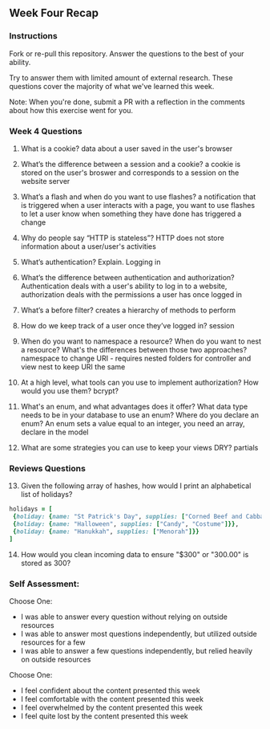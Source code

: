 ## Week Four Recap

### Instructions
Fork or re-pull this repository. Answer the questions to the best of your ability.

Try to answer them with limited amount of external research. These questions cover the majority of what we've learned this week.

Note: When you're done, submit a PR with a reflection in the comments about how this exercise went for you.

### Week 4 Questions

1. What is a cookie?
 data about a user saved in the user's browser
 
2. What’s the difference between a session and a cookie?
 a cookie is stored on the user's broswer and corresponds to a session on the website server

3. What’s a flash and when do you want to use flashes?
   a notification that is triggered when a user interacts with a page, you want to use flashes to let a user know when something they have done has triggered a change

4. Why do people say “HTTP is stateless”?
   HTTP does not store information about a user/user's activities

5. What’s authentication? Explain.
   Logging in
   
6. What’s the difference between authentication and authorization?
   Authentication deals with a user's ability to log in to a website, authorization deals with the permissions a user has once logged in
7. What’s a before filter?
   creates a hierarchy of methods to perform
   
8. How do we keep track of a user once they’ve logged in?
   session
   
9. When do you want to namespace a resource? When do you want to nest a resource? What's the differences between those two approaches?
   namespace to change URI - requires nested folders for controller and view
   nest to keep URI the same
   
10. At a high level, what tools can you use to implement authorization? How would you use them?
    bcrypt? 
    
11. What's an enum, and what advantages does it offer? What data type needs to be in your database to use an enum? Where do you declare an enum?
    An enum sets a value equal to an integer, you need an array, declare in the model

12. What are some strategies you can use to keep your views DRY?
    partials

### Reviews Questions 
13. Given the following array of hashes, how would I print an alphabetical list of holidays?
```ruby
holidays = [
 {holiday: {name: "St Patrick's Day", supplies: ["Corned Beef and Cabbage"]}},
 {holiday: {name: "Halloween", supplies: ["Candy", "Costume"]}},
 {holiday: {name: "Hanukkah", supplies: ["Menorah"]}}
]
```  
14. How would you clean incoming data to ensure "$300" or "300.00" is stored as 300? 


### Self Assessment:
Choose One:
* I was able to answer every question without relying on outside resources
* I was able to answer most questions independently, but utilized outside resources for a few
* I was able to answer a few questions independently, but relied heavily on outside resources 

Choose One:
* I feel confident about the content presented this week
* I feel comfortable with the content presented this week
* I feel overwhelmed by the content presented this week
* I feel quite lost by the content presented this week
